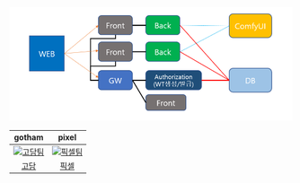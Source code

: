<img src='./MSA.png' />

| gotham | pixel | 
|:-----:|:--------:|
| [<img src="https://cdn.discordapp.com/attachments/1369469538168475698/1398152935296467116/f7a166b44f5fbafa.png?ex=68d36ce4&is=68d21b64&hm=564b0905924712db6f25fc7b68895bb4b5a75b95ccbaf00ff11fff052584dc82&" width="80" alt="고담팀"/>](https://github.com/CHOIBEAR) | [<img src="https://cdn.discordapp.com/attachments/1369469538168475698/1398210960216559696/5faeb2d562dbc107.png?ex=68d3a2ee&is=68d2516e&hm=474582e419e22a9ed1438a8602f67431d61b4b4b23f0d247fb11517e5c69ee36&" width="80" alt="픽셀팀"/>](https://github.com/hiedupixel) 
| [고담](https://github.com/higotham) | [픽셀](https://github.com/hiedupixel) 
<!--

**Here are some ideas to get you started:**

🙋‍♀️ A short introduction - what is your organization all about?
🌈 Contribution guidelines - how can the community get involved?
👩‍💻 Useful resources - where can the community find your docs? Is there anything else the community should know?
🍿 Fun facts - what does your team eat for breakfast?
🧙 Remember, you can do mighty things with the power of [Markdown](https://docs.github.com/github/writing-on-github/getting-started-with-writing-and-formatting-on-github/basic-writing-and-formatting-syntax)
-->
